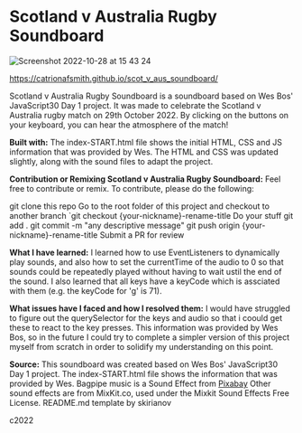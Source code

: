 # Scotland v Australia Rugby Soundboard

![Screenshot 2022-10-28 at 15 43 24](https://user-images.githubusercontent.com/113362369/198654228-87526eb4-fd17-4c1c-bf49-88a37000a691.png)

https://catrionafsmith.github.io/scot_v_aus_soundboard/

Scotland v Australia Rugby Soundboard is a soundboard based on Wes Bos' JavaScript30 Day 1 project. It was made to celebrate the Scotland v Australia rugby match on 29th October 2022. By clicking on the buttons on your keyboard, you can hear the atmosphere of the match!

**Built with:**
The index-START.html file shows the initial HTML, CSS and JS information that was provided by Wes.
The HTML and CSS was updated slightly, along with the sound files to adapt the project.

**Contribution or Remixing Scotland v Australia Rugby Soundboard:**
Feel free to contribute or remix. To contribute, please do the following:

git clone this repo
Go to the root folder of this project and checkout to another branch
`git checkout {your-nickname}-rename-title
Do your stuff
git add .
git commit -m "any descriptive message"
git push origin {your-nickname}-rename-title
Submit a PR for review

**What I have learned:**
I learned how to use EventListeners to dynamically play sounds, and also how to set the currentTime of the audio to 0 so that sounds could be repeatedly played without having to wait ustil the end of the sound. I also learned that all keys have a keyCode which is assciated with them (e.g. the keyCode for 'g' is 71).

**What issues have I faced and how I resolved them:**
I would have struggled to figure out the querySelector for the keys and audio so that i coould get these to react to the key presses. This information was provided by Wes Bos, so in the future I could try to complete a simpler version of this project myself from scratch in order to solidify my understanding on this point.

**Source:**
This soundboard was created based on Wes Bos' JavaScript30 Day 1 project.
The index-START.html file shows the information that was provided by Wes.
Bagpipe music is a Sound Effect from <a href="https://pixabay.com/sound-effects/?utm_source=link-attribution&amp;utm_medium=referral&amp;utm_campaign=music&amp;utm_content=16919">Pixabay</a>
Other sound effects are from MixKit.co, used under the Mixkit Sound Effects Free License.
README.md template by skirianov


c2022
